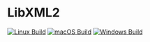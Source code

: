 # LibXML2
[![Linux Build](https://github.com/faojdoai324234s/LibXML2/actions/workflows/build_linux.yml/badge.svg)](https://github.com/faojdoai324234s/LibXML2/actions/workflows/build_linux.yml)
[![macOS Build](https://github.com/faojdoai324234s/LibXML2/actions/workflows/build_macos.yml/badge.svg)](https://github.com/faojdoai324234s/LibXML2/actions/workflows/build_macos.yml)
[![Windows Build](https://github.com/faojdoai324234s/LibXML2/actions/workflows/build_win.yml/badge.svg)](https://github.com/faojdoai324234s/LibXML2/actions/workflows/build_win.yml)
